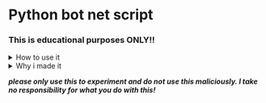 # Python bot net script



### This is educational purposes ONLY!!

<details>
<summary>
  How to use it
</summary>

## Master/host side:
### How to set up slave and host server:
 - You need to change the 'host' var in master and 'port' in master to your server IP and server port.
 - You need to change the 'ilill11i1' var in slave and 'lllLLLLLLL' var in slave to your maseter ip and port.
 - Then you need to port forwared on your server with the port you want the slave to connect to.

 ### How to Attack:
  - enter the ip or domain you would like to attack
  - enter the port you would like to attack
  - enter the number of threads
  - wait for the slaves to connect ; )
  
 ### How to Ping:
 - make a .txt in the same dir as the master file and put all the slave ips in it
 - run the ping command!
## Slave side:

### Just run it lmao
- it starts on start-up as an invisble file and hides its self
- it then waits for the master to connect and send the ddoings info
 
 </details>
<details>
<summary>
  Why i made it
</summary>
 i was bored and wanted to test so stuff out, the code is a bit janky and could be optimised but cba as this was just for me to test some python libs out, i also wrote it up in 2 hours lol.
 </details>
 
***please only use this to experiment and do not use this maliciously. I take no responsibility for what you do with this!***
